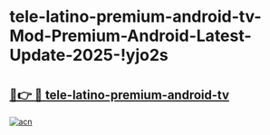 # tele-latino-premium-android-tv-Mod-Premium-Android-Latest-Update-2025-!yjo2s

# <h2><a href="https://p9ofkh.esa.edu.pl?title=tele-latino-premium-android-tv&ref=yjo2s">🔗👉 🔴 tele-latino-premium-android-tv</a></h2>

[![acn](https://github.com/user-attachments/assets/0f9c940e-d8b0-45ae-aac7-cd30a18b3e1c)](https://p9ofkh.esa.edu.pl?title=tele-latino-premium-android-tv&ref=yjo2s)

